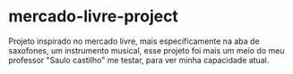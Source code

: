 # mercado-livre-project

Projeto inspirado no mercado livre, mais
especificamente  na aba de saxofones, um 
instrumento musical, esse projeto foi mais
um meio do meu professor "Saulo castilho" me 
testar, para ver minha capacidade atual.
